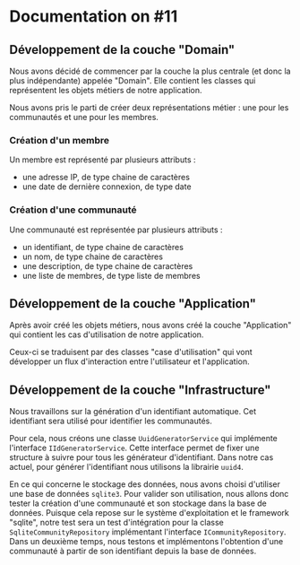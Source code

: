 # Documentation on #11

## Développement de la couche "Domain"
Nous avons décidé de commencer par la couche la plus centrale (et donc la plus indépendante) appelée "Domain".
Elle contient les classes qui représentent les objets métiers de notre application.

Nous avons pris le parti de créer deux représentations métier : une pour les communautés et une pour les membres.

### Création d'un membre
Un membre est représenté par plusieurs attributs :
- une adresse IP, de type chaine de caractères
- une date de dernière connexion, de type date

### Création d'une communauté
Une communauté est représentée par plusieurs attributs :
- un identifiant, de type chaine de caractères
- un nom, de type chaine de caractères
- une description, de type chaine de caractères
- une liste de membres, de type liste de membres

## Développement de la couche "Application"
Après avoir créé les objets métiers, nous avons créé la couche "Application" qui contient les cas d'utilisation de notre application.

Ceux-ci se traduisent par des classes "case d'utilisation" qui vont développer un flux d'interaction entre l'utilisateur et l'application.

## Développement de la couche "Infrastructure"
Nous travaillons sur la génération d'un identifiant automatique. Cet identifiant sera utilisé pour identifier les communautés.

Pour cela, nous créons une classe `UuidGeneratorService` qui implémente l'interface `IIdGeneratorService`. 
Cette interface permet de fixer une structure à suivre pour tous les générateur d'identifiant.
Dans notre cas actuel, pour générer l'identifiant nous utilisons la librairie `uuid4`.

En ce qui concerne le stockage des données, nous avons choisi d'utiliser une base de données `sqlite3`. Pour valider son utilisation,
nous allons donc tester la création d'une communauté et son stockage dans la base de données.
Puisque cela repose sur le système d'exploitation et le framework "sqlite", notre test sera un test d'intégration pour la classe `SqliteCommunityRepository` implémentant l'interface `ICommunityRepository`.
Dans un deuxième temps, nous testons et implémentons l'obtention d'une communauté à partir de son identifiant depuis la base de données.

